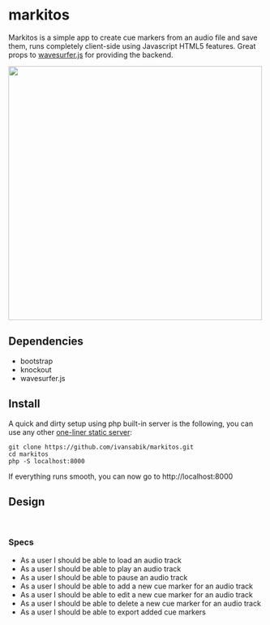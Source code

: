 markitos
=================

Markitos is a simple app to create cue markers from an audio file and save them, runs completely client-side using Javascript HTML5 features. Great props to [wavesurfer.js](http://wavesurfer-js.org/) for providing the backend.

<img width="500" alt="" src="https://raw.githubusercontent.com/ivansabik/markitos/master/doc/mockup.png">

## Dependencies

- bootstrap
- knockout
- wavesurfer.js

## Install

A quick and dirty setup using php built-in server is the following, you can use any other [one-liner static server](https://gist.github.com/willurd/5720255):

```
git clone https://github.com/ivansabik/markitos.git
cd markitos
php -S localhost:8000
```

If everything runs smooth, you can now go to http://localhost:8000

## Design

<img alt="" src="https://raw.githubusercontent.com/ivansabik/markitos/master/doc/use_cases.png">

<img alt="" src="https://raw.githubusercontent.com/ivansabik/markitos/master/doc/models.png">

### Specs

- As a user I should be able to load an audio track
- As a user I should be able to play an audio track
- As a user I should be able to pause an audio track
- As a user I should be able to add a new cue marker for an audio track
- As a user I should be able to edit a new cue marker for an audio track
- As a user I should be able to delete a new cue marker for an audio track
- As a user I should be able to export added cue markers
